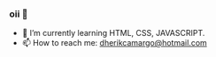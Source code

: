 ### oii 👋

- 🌱 I’m currently learning HTML, CSS, JAVASCRIPT.
- 📫 How to reach me: dherikcamargo@hotmail.com
